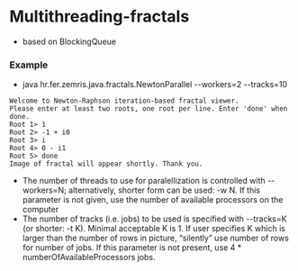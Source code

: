 # Multithreading-fractals
*  based on BlockingQueue

### Example
* java hr.fer.zemris.java.fractals.NewtonParallel --workers=2 --tracks=10
```
Welcome to Newton-Raphson iteration-based fractal viewer.
Please enter at least two roots, one root per line. Enter 'done' when done. 
Root 1> 1
Root 2> -1 + i0 
Root 3> i 
Root 4> 0 - i1 
Root 5> done 
Image of fractal will appear shortly. Thank you.
```

* The number of threads to use for paralellization is controlled with --workers=N; alternatively, shorter form can be used: -w N. If this parameter is not given, use the number of available processors on the computer 
* The number of tracks (i.e. jobs) to be used is specified with --tracks=K (or shorter: -t K). Minimal acceptable K is 1. If user specifies K which is larger than the number of rows in picture, “silently” use number of rows for number of jobs. If this parameter is not present, use 4 * numberOfAvailableProcessors jobs.
